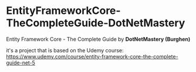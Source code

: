 # EntityFrameworkCore-TheCompleteGuide-DotNetMastery
Entity Framework Core - The Complete Guide by **DotNetMastery (Burghen)**

it's a project that is  based on the Udemy course:
https://www.udemy.com/course/entity-framework-core-the-complete-guide-net-5
